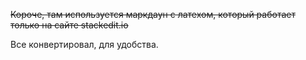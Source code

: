 ~~Короче, там используется маркдаун с латехом, который работает только на сайте stackedit.io~~

Все конвертировал, для удобства.